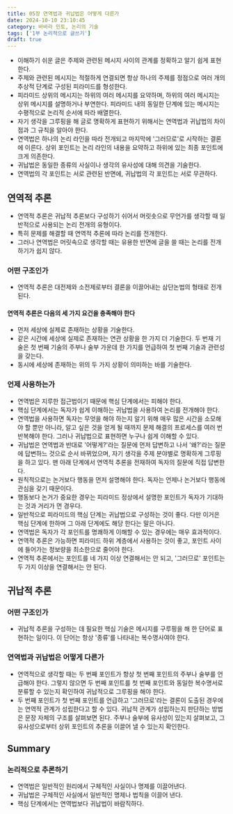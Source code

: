 ```yaml
---
title: 05장 연역법과 귀납법은 어떻게 다른가
date: 2024-10-10 23:10:45
category: 바바라 민토, 논리의 기술
tags: ['1부 논리적으로 글쓰기']
draft: true
---
```


- 이해하기 쉬운 글은 주제와 관련된 메시지 사이의 관계를 정확하고 알기 쉽게 표현한다.
- 주제와 관련된 메시지는 적절하게 연결되면 항상 하나의 주제를 정점으로 여러 개의 추상적 단계로 구성된 피라미드를 형성한다.
- 피라미드 상위의 메시지는 하위의 여러 메시지를 요약하며, 하위의 여러 메시지는 상위 메시지를 설명하거나 부연한다. 피라미드 내의 동일한 단계에 있는 메시지는 수평적으로 논리적 순서에 따라 배열한다.
- 자기 생각을 그루핑을 해 글로 명확하게 표현하기 위해서는 연역법과 귀납법의 차이점과 그 규칙을 알아야 한다.
- 연역법은 하나의 논리 라인을 따라 전개되고 마지막에 '그러므로'로 시작하는 결론에 이른다. 상위 포인트는 논리 라인의 내용을 요약하고 하위에 있는 최종 포인트에 크게 의존한다.
- 귀납법은 동일한 종류의 사실이나 생각의 유사성에 대해 의견을 기술한다.
- 연역법의 각 포인트는 서로 관련된 반면에, 귀납법의 각 포인트는 서로 무관하다.

## 연역적 추론

- 연역적 추론은 귀납적 추론보다 구성하기 쉬어서 머릿솟으로 무언가를 생각할 때 일반적으로 사용되는 논리 전개의 유형이다.
- 특히 문제를 해결할 때 연역적 추론에 따라 논리를 전개한다.
- 그러나 연역법은 머릿속으로 생각할 때는 유용한 반면에 글을 쓸 때는 논리를 전개하기가 쉽지 않다.

### 어떤 구조인가

- 연역적 추론은 대전제와 소전제로부터 결론을 이끌어내는 삼단논법의 형태로 전개된다.

#### 연역적 추론은 다음의 세 가지 요건을 충족해야 한다

- 먼저 세상에 실제로 존재하는 상황을 기술한다.
- 같은 시간에 세상에 실제로 존재하는 연관 상황을 한 가지 더 기술한다. 두 번재 기술은 첫 번째 기술의 주부나 술부 가운데 한 가지를 언급하여 첫 번째 기술과 관련성을 갖는다.
- 동시에 세상에 존재하는 위의 두 가지 상황이 의미하는 바를 기술한다.

### 언제 사용하는가

- 연역법은 지루한 접근법이기 때문에 핵심 단계에서는 피해야 한다.
- 핵심 단계에서는 독자가 쉽게 이해하는 귀납법을 사용하여 논리를 전개해야 한다.
- 연역법을 사용하면 독자는 무엇을 해야 하는지 알기 위해 매우 많은 시간을 소모해야 할 뿐만 아니라, 알고 싶은 것을 얻게 될 때까지 문제 해결의 프로세스를 여러 번 반복해야 한다. 그러나 귀납법으로 표현하면 누구나 쉽게 이해할 수 있다.
- 귀납법은 연역법과 반대로 '어떻게?'라는 질문에 먼저 답변하고 나서 '왜?'라는 질문에 답변하느 것으로 순서 바뀌었으며, 자기 생각을 주제 분야별로 명확하게 그루핑을 하고 있다. 맨 아래 단계에서 연역적 추론을 전재하여 독자의 질문에 직접 답변한다.
- 원칙적으로는 논거보다 행동을 먼저 설명해야 한다. 독자는 언제나 논거보다 행동에 관심을 갖기 때문이다.
- 행동보다 논거가 중요한 경우는 피라미드 정상에서 설명한 포인트가 독자가 기대하는 것과 거리가 먼 경우다.
- 일반적으로 피라미드의 핵심 단계는 귀납법으로 구성하는 것이 좋다. 다만 이거은 핵심 단계에 한하며 그 아래 단계에도 해당 한다는 말은 아니다.
- 연역법은 독자가 각 포인트를 명쾌하게 이해할 수 있는 경우에는 매우 효과적이다.
- 연역적 추론은 가능하면 피라미드 하위 계층에서 사용하는 것이 좋고, 포인트 사이에 들어가는 정보량을 최소한으로 줄어야 한다.
- 연역적 추론에서는 포인트를 네 가지 이상 연결해서는 안 되고, '그러므로' 포인트는 두 가지 이상을 연결해서는 안 된다.

## 귀납적 추론

### 어떤 구조인가

- 귀납적 추론을 구성하는 데 필요한 핵심 기술은 메시지를 구루핑을 해 한 단어로 표현하는 일이다. 이 단어는 항상 '종류'를 나타내는 복수명사여야 한다.

### 연역법과 귀납법은 어떻게 다른가

- 연역적으로 생각할 때는 두 번째 포인트가 항상 첫 번째 포인트의 주부나 술부를 언급해야 한다. 그렇지 않으면 두 번째 포인트를 첫 번째 포인트와 동일한 복수명서로 분류할 수 있는지 확인하여 귀납적으로 그루핑을 해야 한다.
- 두 번째 포인트가 첫 번째 포인트를 언급하고 '그러므로'라는 결론이 도출된 경우에는 연역적 관계가 성립한다고 할 수 있다. 귀납적 관계가 성립하는지 판단하는 방법은 문장 자체의 구조를 살펴보면 된다. 주부나 술부에 유사성이 있는지 살펴보고, 그 유사성으로부터 상위 포인트의 추론을 이끌어 낼 수 있는지 확인한다.

## Summary

### 논리적으로 추론하기

- 연역법은 일반적인 원리에서 구체적인 사실이나 명제를 이끌어낸다.
- 귀납법은 구체적인 사실에서 일반적인 명제나 법칙을 이끌어 낸다.
- 핵심 단계에서는 연역법보다 귀납법이 바람직하다.
